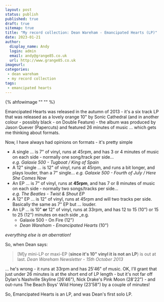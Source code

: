 ```yaml
---
layout: post
status: publish
published: true
draft: true
sitemap: true
title: "My record collection: Dean Wareham - Emancipated Hearts (LP)"
date: 2023-01-21
author: 
  display_name: Andy
  login: admin
  email: andy@grange85.co.uk
  url: http://www.grange85.co.uk
imageurl: 
categories:
 - dean wareham
 - my record collection
tags:
 - emancipated hearts
---
```

{% ahfowimage "" "" %}

Emancipated Hearts was released in the autumn of 2013 - it's a six track LP that was released as a lovely orange 10" by Sonic Cathedral (and in another colour - possibly black - on Double Feature) - the album was produced by Jason Quever (Papercuts) and featured 26 minutes of music ... which gets me thinking about formats.

Now, I have always had opinions on formats - it's pretty simple

 - A single ... is 7" of vinyl, runs at 45rpm, and has 3 or 4 minutes of music on each side - normally one song/track per side...  
   _e.g. Galaxie 500 - Tugboat / King of Spain_
 - A 12" single ... is 12" of vinyl, runs at 45rpm, and runs a bit longer, and plays louder, than a 7" single...
   _e.g. Galaxie 500 - Fourth of July / Here She Comes Now_
 - An EP ... is 7" of vinyl, runs at __45rpm__, and has 7 or 8 minutes of music on each side - normally two songs/tracks per side...  
   _e.g. The Beatles - Twist & Shout EP_
 - A 12" EP ... is 12" of vinyl, runs at 45rpm and will two tracks per side. Basically the same as 7" EP but ... louder.
 - An LP ... is 10" __or__ 12" of vinyl, runs at 33rpm, and has 12 to 15 (10") or 15 to 25 (12") minutes on each side
   _e.g.
     - Galaxie 500 - On Fire (12")
     - _Dean Wareham - Emancipated Hearts_ (10")

_everything else is an aberration!_

So, when Dean says:

> [M]y mini-LP or maxi-EP (__since it's 10" vinyl it is not an LP__) is out at last. 
  _Dean Wareham Newsletter - 15th October 2013_

... he's wrong - it runs at 33rpm and has 25'46" of music. OK, I'll grant that just under 26 minutes is at the short end of LP length - but it's not far off Dylan's Nashville Skyline (26'46"), Nick Drake's Pink Moon (28'22") - and out-runs The Beach Boys' Wild Honey (23'58") by a couple of minutes!

So, Emancipated Hearts is an LP, and was Dean's first solo LP.

